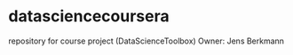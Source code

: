 datasciencecoursera
===================

repository for course project (DataScienceToolbox)
Owner: Jens Berkmann
